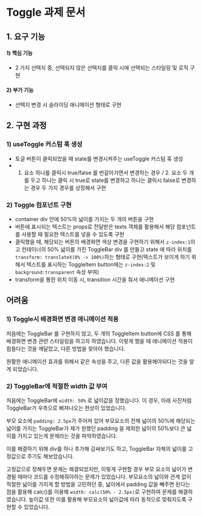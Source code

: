# Toggle 과제 문서

## 1. 요구 기능

#### 1) 핵심 기능

- 2 가지 선택지 중, 선택되지 않은 선택지를 클릭 시에 선택되는 스타일링 및 로직 구현

#### 2) 부가 기능

- 선택지 변경 시 슬라이딩 애니메이션 형태로 구현

## 2. 구현 과정

### 1) useToggle 커스텀 훅 생성

- 토글 버튼이 클릭되었을 때 state를 변경시켜주는 useToggle 커스텀 훅 생성
- 1. 요소 하나를 클릭시 true/false 를 번갈아가면서 변경하는 경우 / 2. 요소 두 개를 두고 하나는 클릭 시 true로 state를 변경하고 하나는 클릭시 false로 변경하는 경우 두 가지 경우를 상정해서 구현

### 2) Toggle 컴포넌트 구현

- container div 안에 50%의 넓이를 가지는 두 개의 버튼을 구현
- 버튼에 표시되는 텍스트는 props로 전달받은 texts 객체를 활용해서 해당 컴포넌트를 사용할 때 필요한 텍스트를 넣을 수 있도록 구현
- 클릭했을 때, 해당되는 버튼의 배경화면 색상 변경을 구현하기 위해서 `z-index:1`이고 컨테이너의 50% 넓이를 가진 ToggleBar div 를 만들고 state 에 따라 위치를 `transform: translateX(0% -> 100%)`하는 형태로 구현(텍스트가 보이게 하기 위해서 텍스트를 표시하는 ToggleItem button에는 `z-index:2` 및 `background:transparent` 속성 부여)
- transform을 통한 위치 이동 시, transition 시간을 줘서 애니메이션 구현

## 어려움

### 1) Toggle시 배경화면 변경 애니메이션 적용

처음에는 ToggleBar 를 구현하지 않고, 두 개의 ToggleItem button에 CSS 를 통해 배경화면 변경 관련 스타일링을 하고자 하였습니다. 이렇게 했을 때 애니메이션 적용이 힘들다는 것을 깨달았고, 다른 방법을 찾아야 했습니다.

원활한 애니메이션 효과를 위해서 같은 속성을 주고, 다른 값을 활용해야되다는 것을 알게 되었습니다.

### 2) ToggleBar에 적절한 width 값 부여

처음에는 ToggleBar에 `width: 50%` 로 넓이값을 정했습니다. 이 경우, 아래 사진처럼 ToggleBar가 우측으로 삐져나오는 현상이 있었습니다.

부모 요소에 `padding: 2.5px`가 주어져 있어 부모요소의 전체 넓이의 50%에 해당되는 넓이를 가지는 ToggleBar가 제가 원했던 padding 을 제외한 넓이의 50%보다 큰 넓이를 가지고 있는게 문제라는 것을 파악하였습니다.

이를 해결하기 위해 div를 하나 추가해 감싸보기도 하고, ToggleBar 자체의 넓이를 고정값으로 주기도 해보았습니다.

고정값으로 정해두면 문제는 해결되었지만, 이렇게 구현할 경우 부모 요소의 넓이가 변경될 때마다 코드를 수정해줘야하는 문제가 있었습니다. 부모요소의 넓이와 관계 없이 적절한 넓이를 가지게 할 방법을 고민하던 중, 넓이에서 padding 값을 빼주면 된다는 점을 활용해 calc()를 이용해 `width: calc(50% - 2.5px)`로 구현하여 문제를 해결하였습니다. 높이값 또한 이를 활용해 부모요소의 넓이값에 따라 동적으로 맞춰지도록 구현할 수 있었습니다.
